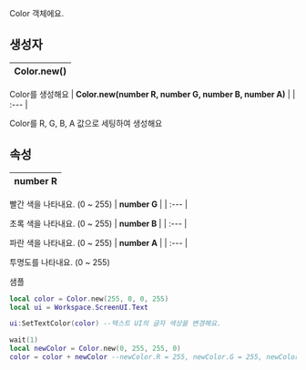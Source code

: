 
Color 객체에요. 
## **생성자**

| **Color.new()** |
| :--- |

Color를 생성해요 
| **Color.new(number R, number G, number B, number A)** |
| :--- |

Color를 R, G, B, A 값으로 세팅하여 생성해요 
## **속성**

| **number R** |
| :--- |

빨간 색을 나타내요. (0 ~ 255) 
| **number G** |
| :--- |

초록 색을 나타내요. (0 ~ 255) 
| **number B** |
| :--- |

파란 색을 나타내요. (0 ~ 255) 
| **number A** |
| :--- |

투명도를 나타내요. (0 ~ 255) 

샘플 

```lua
local color = Color.new(255, 0, 0, 255)
local ui = Workspace.ScreenUI.Text

ui:SetTextColor(color) --텍스트 UI의 글자 색상을 변경해요.

wait(1)
local newColor = Color.new(0, 255, 255, 0)
color = color + newColor --newColor.R = 255, newColor.G = 255, newColor.B = 255, newColor.A = 255로 할당돼요.
```

